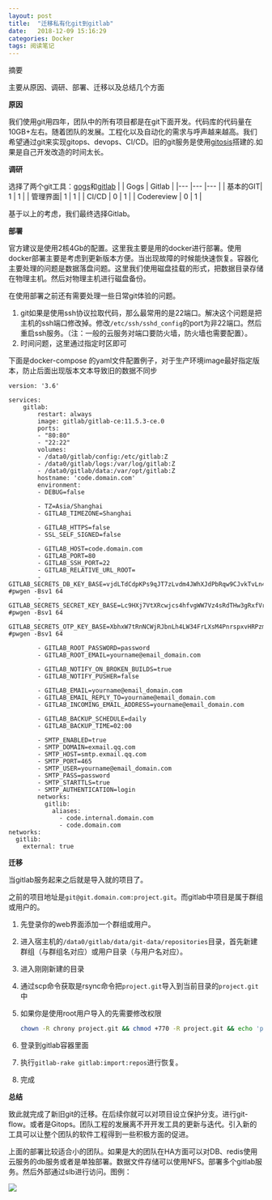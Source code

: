 ```yaml
---
layout: post
title:  "迁移私有化git到gitlab"
date:   2018-12-09 15:16:29
categories: Docker
tags: 阅读笔记
---
```


摘要

主要从原因、调研、部署、迁移以及总结几个方面

**原因**

我们使用git用四年，团队中的所有项目都是在git下面开发。代码库的代码量在10GB+左右。随着团队的发展。工程化以及自动化的需求与呼声越来越高。我们希望通过git来实现gitops、devops、CI/CD。旧的git服务是使用[gitosis](https://github.com/res0nat0r/gitosis)搭建的.如果是自己开发改造的时间太长。

**调研**

选择了两个git工具：[gogs](gogs.io)和[gitlab](gitlab.com)
|       |  Gogs     |   Gitlab    |
|---    |---    |---    |
| 基本的GIT| 1      |  1     |
| 管理界面| 1      |  1     |
| CI/CD   |  0     |   1    |
| Codereview   |   0    |   1    |

基于以上的考虑，我们最终选择Gitlab。

**部署**

官方建议是使用2核4Gb的配置。这里我主要是用的docker进行部署。使用docker部署主要是考虑到更新版本方便。当出现故障的时候能快速恢复。容器化主要处理的问题是数据落盘问题。这里我们使用磁盘挂载的形式，把数据目录存储在物理主机。然后对物理主机进行磁盘备份。

在使用部署之前还有需要处理一些日常git体验的问题。

1. git如果是使用ssh协议拉取代码，那么最常用的是22端口。解决这个问题是把主机的ssh端口修改掉。修改`/etc/ssh/sshd_config`的port为非22端口。然后重启ssh服务。（注：一般的云服务对端口要防火墙，防火墙也需要配置）。
2. 时间问题，这里通过指定时区即可

下面是docker-compose 的yaml文件配置例子，对于生产环境image最好指定版本，防止后面出现版本文本导致旧的数据不同步

```
version: '3.6'

services:
    gitlab:
        restart: always
        image: gitlab/gitlab-ce:11.5.3-ce.0
        ports:
        - "80:80"
        - "22:22"
        volumes:
        - /data0/gitlab/config:/etc/gitlab:Z
        - /data0/gitlab/logs:/var/log/gitlab:Z
        - /data0/gitlab/data:/var/opt/gitlab:Z
        hostname: 'code.domain.com'
        environment:
        - DEBUG=false

        - TZ=Asia/Shanghai
        - GITLAB_TIMEZONE=Shanghai

        - GITLAB_HTTPS=false
        - SSL_SELF_SIGNED=false

        - GITLAB_HOST=code.domain.com
        - GITLAB_PORT=80
        - GITLAB_SSH_PORT=22
        - GITLAB_RELATIVE_URL_ROOT=
        - GITLAB_SECRETS_DB_KEY_BASE=vjdLTdCdpKPs9qJT7zLvdm4JWhXJdPbRqw9CJvkTvLn4K7R3kMF7RqHrVR3rRF4z #pwgen -Bsv1 64
        - GITLAB_SECRETS_SECRET_KEY_BASE=Lc9HXj7VtXRcwjcs4hfvgWW7Vz4sRdTHw3gRxfVrvxNdrJP3qtfJXqz4vRvkNqvK #pwgen -Bsv1 64
        - GITLAB_SECRETS_OTP_KEY_BASE=XbhxW7tRnNCWjRJbnLh4LW34FrLXsM4PnrspxvHRPzmFXdHkzr4fm9H7wv9Wj9jX #pwgen -Bsv1 64

        - GITLAB_ROOT_PASSWORD=password
        - GITLAB_ROOT_EMAIL=yourname@email_domain.com

        - GITLAB_NOTIFY_ON_BROKEN_BUILDS=true
        - GITLAB_NOTIFY_PUSHER=false

        - GITLAB_EMAIL=yourname@email_domain.com
        - GITLAB_EMAIL_REPLY_TO=yourname@email_domain.com
        - GITLAB_INCOMING_EMAIL_ADDRESS=yourname@email_domain.com

        - GITLAB_BACKUP_SCHEDULE=daily
        - GITLAB_BACKUP_TIME=02:00

        - SMTP_ENABLED=true
        - SMTP_DOMAIN=exmail.qq.com
        - SMTP_HOST=smtp.exmail.qq.com
        - SMTP_PORT=465
        - SMTP_USER=yourname@email_domain.com
        - SMTP_PASS=password
        - SMTP_STARTTLS=true
        - SMTP_AUTHENTICATION=login
        networks:
          gitlib:
            aliases:
              - code.internal.domain.com
              - code.domain.com
networks:
  gitlib:
    external: true
```

**迁移**

当gitlab服务起来之后就是导入就的项目了。

之前的项目地址是`git@git.domain.com:project.git`。而gitlab中项目是属于群组或用户的。

1. 先登录你的web界面添加一个群组或用户。
2. 进入宿主机的`/data0/gitlab/data/git-data/repositories`目录，首先新建群组（与群组名对应）或用户目录（与用户名对应）。
3. 进入刚刚新建的目录
4. 通过scp命令获取是rsync命令把`project.git`导入到当前目录的`project.git`中
5. 如果你是使用root用户导入的先需要修改权限

   ```bash
   chown -R chrony project.git && chmod +770 -R project.git && echo 'project migrate done'
   ```
5. 登录到gitlab容器里面
6.  执行`gitlab-rake gitlab:import:repos`进行恢复。
7.  完成

**总结**

致此就完成了新旧git的迁移。在后续你就可以对项目设立保护分支。进行git-flow。或者是Gitops。团队工程的发展离不开开发工具的更新与迭代。引入新的工具可以让整个团队的软件工程得到一些积极方面的促进。

上面的部署比较适合小的团队。如果是大的团队在HA方面可以对DB、redis使用云服务的db服务或者是单独部署。数据文件存储可以使用NFS。部署多个gitlab服务。然后外部通过slb进行访问。图例：

![](https://ws3.sinaimg.cn/large/006tNbRwgy1fy0l1rkz40j313u0tydi6.jpg)